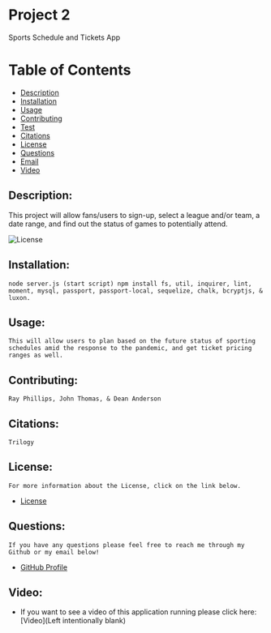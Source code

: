 
# Project 2
 Sports Schedule and Tickets App

# Table of Contents
- [Description](#description)
- [Installation](#installation)
- [Usage](#usage) 
- [Contributing](#contributing)
- [Test](#test)
- [Citations](#citations)
- [License](#license) 
- [Questions](#questions)
- [Email](#email)
- [Video](#video)

## Description:
This project will allow fans/users to sign-up, select a league and/or team, a date range, and find out the status of games to potentially attend.

![License](https://img.shields.io/badge/License--blue.svg "License Badge")
   
## Installation:
    node server.js (start script) npm install fs, util, inquirer, lint, moment, mysql, passport, passport-local, sequelize, chalk, bcryptjs, & luxon.
## Usage:
    This will allow users to plan based on the future status of sporting schedules amid the response to the pandemic, and get ticket pricing ranges as well.
## Contributing:
    Ray Phillips, John Thomas, & Dean Anderson

## Citations:
    Trilogy
## License:
    For more information about the License, click on the link below.
    
- [License](https://opensource.org/licenses/)
## Questions:
    If you have any questions please feel free to reach me through my Github or my email below!
- [GitHub Profile](https://github.com/anderdw)

## Video:
- If you want to see a video of this application running please click here:
[Video](Left intentionally blank)
